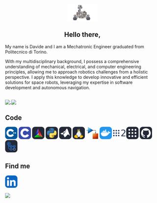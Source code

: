 <p align="center">
  <img height="20%" width="20%" align="center" src="https://github.com/Fixit-Davide/Fixit-Davide/blob/main/icon/rover_animation.gif" />
 <h2 align="center">Hello there,</h2>
</p>
My name is Davide and I am a Mechatronic Engineer graduated from Politecnico di Torino.



With my multidisciplinary background, I possess a comprehensive understanding of mechanical, electrical, and computer engineering principles, allowing me to approach robotics challenges from a holistic perspective. I apply this knowledge to develop innovative and efficient solutions for space robots, leveraging my expertise in software development and autonomous navigation.

##
<a href="https://github.com/Fixit-Davide/github-readme-stats">
  <img height=150 align="center" src="https://github-readme-stats-sigma-five.vercel.app/api?username=Fixit-Davide&show_icons=true&theme=radical&rank_icon=github&count_private=true&show_icons=false" />
</a>
<a href="https://github.com/anuraghazra/convoychat">
  <img height=150 align="center" src="https://github-readme-stats-sigma-five.vercel.app/api/top-langs?username=Fixit-Davide&layout=compact&langs_count=8&card_width=310&theme=radical" />
</a>

## Code
<a><img height="40" src="https://github.com/tandpfun/skill-icons/blob/main/icons/CPP.svg"></a>
<a><img height="40" src="https://github.com/tandpfun/skill-icons/blob/main/icons/C.svg"></a>
<a><img height="40" src="https://github.com/tandpfun/skill-icons/blob/main/icons/CMake-Dark.svg"></a>
<a><img height="40" src="https://github.com/tandpfun/skill-icons/blob/main/icons/Python-Dark.svg"></a>
<a><img height="40" src="https://github.com/tandpfun/skill-icons/blob/main/icons/Matlab-Dark.svg"></a>
<a><img height="40" src="https://github.com/tandpfun/skill-icons/blob/main/icons/Linux-Dark.svg"></a>
<a><img height="40" src="https://github.com/Fixit-Davide/Fixit-Davide/blob/main/icon/Simulink_Logo.png"></a>
<a><img height="40" src="https://github.com/tandpfun/skill-icons/blob/main/icons/Docker.svg"></a>
<a><img height="40" src="https://github.com/Fixit-Davide/Fixit-Davide/blob/main/icon/ros2_logo.png"></a>
<a><img height="40" src="https://github.com/tandpfun/skill-icons/blob/main/icons/ROS-Dark.svg"></a>
<a><img height="40" src="https://github.com/tandpfun/skill-icons/blob/main/icons/Github-Dark.svg"></a>
<a><img height="40" src="https://github.com/tandpfun/skill-icons/blob/main/icons/GithubActions-Dark.svg"></a>

## Find me
<a href="https://www.linkedin.com/in/davide-graziato/"><img height="40" src="https://github.com/tandpfun/skill-icons/blob/main/icons/LinkedIn.svg"></a>

<p align="left">
  <img src="https://capsule-render.vercel.app/api?type=waving&color=gradient&width=150&height=100&section=footer"/>
</p>

<!--
**Fixit-Davide/Fixit-Davide** is a ✨ _special_ ✨ repository because its `README.md` (this file) appears on your GitHub profile.

Here are some ideas to get you started:
[![Anurag's GitHub stats](https://github-readme-stats.vercel.app/api?username=Fixit-Davide)](https://github.com/anuraghazra/github-readme-stats)
- 🔭 I’m currently working on ...
- 🌱 I’m currently learning ...
- 👯 I’m looking to collaborate on ...
- 🤔 I’m looking for help with ...
- 💬 Ask me about ...
- 📫 How to reach me: ...
- 😄 Pronouns: ...
- ⚡ Fun fact: ...
-->
